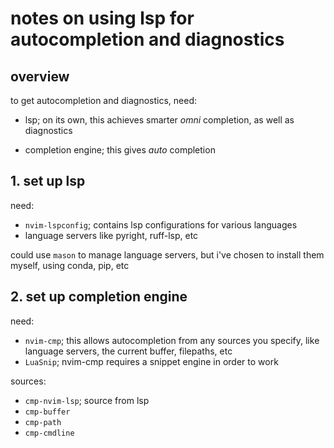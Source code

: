# notes on using lsp for autocompletion and diagnostics

## overview

to get autocompletion and diagnostics, need:

- lsp; on its own, this achieves smarter *omni* completion, as well as diagnostics

- completion engine; this gives *auto* completion

## 1. set up lsp 

need:

- `nvim-lspconfig`; contains lsp configurations for various languages
- language servers like pyright, ruff-lsp, etc 

could use `mason` to manage language servers, but i've chosen to install them myself, using conda, pip, etc 

## 2. set up completion engine

need:
- `nvim-cmp`; this allows autocompletion from any sources you specify, like language servers, the current buffer, filepaths, etc
- `LuaSnip`; nvim-cmp requires a snippet engine in order to work

sources:
- `cmp-nvim-lsp`; source from lsp 
- `cmp-buffer`
- `cmp-path`
- `cmp-cmdline` 


